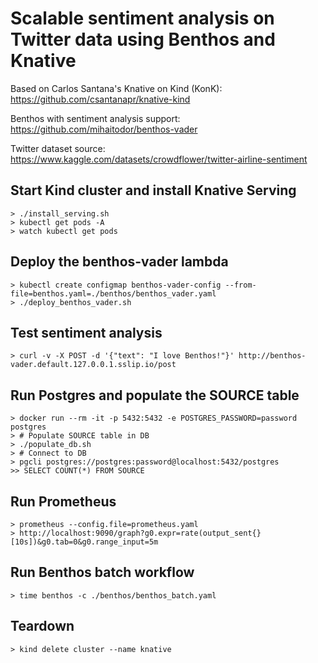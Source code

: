 # Scalable sentiment analysis on Twitter data using Benthos and Knative

Based on Carlos Santana's Knative on Kind (KonK): https://github.com/csantanapr/knative-kind

Benthos with sentiment analysis support: https://github.com/mihaitodor/benthos-vader

Twitter dataset source: https://www.kaggle.com/datasets/crowdflower/twitter-airline-sentiment

## Start Kind cluster and install Knative Serving

```shell
> ./install_serving.sh
> kubectl get pods -A
> watch kubectl get pods
```

## Deploy the benthos-vader lambda

```shell
> kubectl create configmap benthos-vader-config --from-file=benthos.yaml=./benthos/benthos_vader.yaml
> ./deploy_benthos_vader.sh
```

## Test sentiment analysis

```shell
> curl -v -X POST -d '{"text": "I love Benthos!"}' http://benthos-vader.default.127.0.0.1.sslip.io/post
```

## Run Postgres and populate the SOURCE table

```shell
> docker run --rm -it -p 5432:5432 -e POSTGRES_PASSWORD=password postgres
> # Populate SOURCE table in DB
> ./populate_db.sh
> # Connect to DB
> pgcli postgres://postgres:password@localhost:5432/postgres
>> SELECT COUNT(*) FROM SOURCE
```

## Run Prometheus

```shell
> prometheus --config.file=prometheus.yaml
> http://localhost:9090/graph?g0.expr=rate(output_sent{}[10s])&g0.tab=0&g0.range_input=5m
```

## Run Benthos batch workflow

```shell
> time benthos -c ./benthos/benthos_batch.yaml
```

## Teardown

```shell
> kind delete cluster --name knative
```
